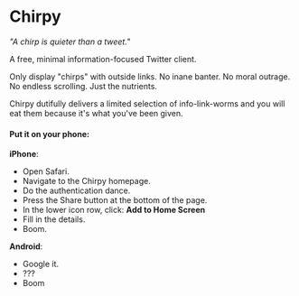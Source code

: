# Chirpy

*"A chirp is quieter than a tweet."*

A free, minimal information-focused Twitter client.

Only display "chirps" with outside links.  No inane banter.  No moral outrage.  No endless scrolling.  Just the nutrients.

Chirpy dutifully delivers a limited selection of info-link-worms and you will eat them because it's what you've been given.</sub>

#### Put it on your phone:

**iPhone**: 

 - Open Safari.
 - Navigate to the Chirpy homepage. 
 - Do the authentication dance.
 - Press the Share button at the bottom of the page.
 - In the lower icon row, click: **Add to Home Screen**
 - Fill in the details.
 - Boom.
 
 **Android**: 
 
 - Google it.
 - ???
 - Boom